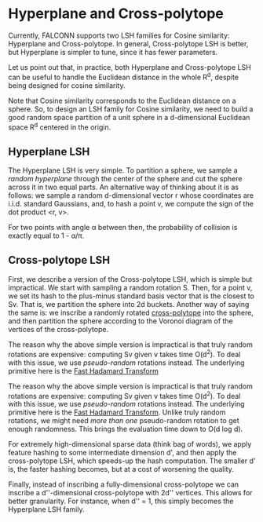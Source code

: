 # Hyperplane and Cross-polytope

Currently, FALCONN supports two LSH families for Cosine similarity:
Hyperplane and Cross-polytope. In general, Cross-polytope LSH is better, but
Hyperplane is simpler to tune, since it has fewer parameters.

Let us point out that, in practice, both Hyperplane and Cross-polytope LSH can
be useful to handle the Euclidean distance in the whole R<sup>d</sup>, despite
being designed for cosine similarity.

Note that Cosine similarity corresponds to the Euclidean distance on
a sphere. So, to design an LSH family for Cosine similarity, we need to
build a good random space partition of a unit sphere in a d-dimensional
Euclidean space R<sup>d</sup> centered in the origin.

## Hyperplane LSH

The Hyperplane LSH is very simple. To partition a sphere, we sample a _random
hyperplane_ through the center of the sphere and cut the sphere across it in two
equal parts. An alternative way of thinking about it is as follows: we sample
a random d-dimensional vector r whose coordinates are i.i.d. standard Gaussians,
and, to hash a point v, we compute the sign of the dot product &lt;r, v&gt;.

For two points with angle &alpha; between then, the probability of collision is
exactly equal to 1 - &alpha;/&pi;.

## Cross-polytope LSH

First, we describe a version of the Cross-polytope LSH, which is simple but
impractical. We start with sampling a random rotation S. Then, for a point v, we
set its hash to the plus-minus standard basis vector that is the closest to Sv.
That is, we partition the sphere into 2d buckets. Another way of saying the same
is: we inscribe a randomly rotated
[cross-polytope](https://en.wikipedia.org/wiki/Cross-polytope) into the sphere,
and then partition the sphere according to the Voronoi diagram of the vertices
of the cross-polytope.

The reason why the above simple version is impractical is that truly random
rotations are expensive: computing Sv given v takes time O(d<sup>2</sup>). To
deal with this issue, we use _pseudo-random_ rotations instead. The underlying
primitive here is the
[Fast Hadamard Transform](https://github.com/)

The reason why the above simple version is impractical is that truly random
rotations are expensive: computing Sv given v takes time O(d<sup>2</sup>). To
deal with this issue, we use _pseudo-random_ rotations instead. The underlying
primitive here is the
[Fast Hadamard Transform](https://github.com/FALCONN-LIB/FFHT). Unlike truly
random rotations, we might need _more than one_ pseudo-random rotation to get
enough randomness. This brings the evaluation time down to O(d log d).

For extremely high-dimensional sparse data (think bag of words), we
apply feature hashing to some intermediate dimension d', and then apply the
cross-polytope LSH, which speeds-up the hash computation. The smaller d' is,
the faster hashing becomes, but at a cost of worsening the quality.

Finally, instead of inscribing a fully-dimensional cross-polytope we can
inscribe a d''-dimensional cross-polytope with 2d'' vertices. This allows for
better granularity. For instance, when d'' = 1, this simply becomes the
Hyperplane LSH family.
